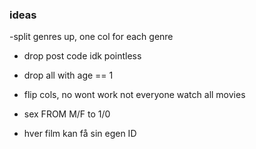 ### ideas


-split genres up, one col for each genre

- drop post code idk pointless

- drop all with age == 1

- flip cols, no wont work not everyone watch all movies

- sex FROM M/F to 1/0

- hver film kan få sin egen ID